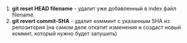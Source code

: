 1. **git reset HEAD filename** - удалит уже добавленный в index файл filename
1. **git revert commit-SHA** - удалит комминт с указанным SHA из репозитория (на самом деле откатит изменения и создаст новый коммит, который нужно будет запушить)